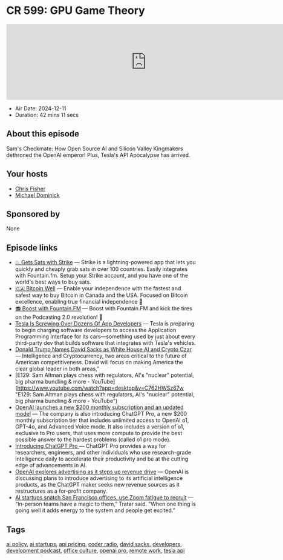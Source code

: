 # CR 599: GPU Game Theory

<iframe src="https://player.fireside.fm/v2/MLf2ZzhC+NY_SN0Cc?theme=dark" width="740" height="200" frameborder="0" scrolling="no"></iframe>

* Air Date: 2024-12-11
* Duration: 42 mins 11 secs

## About this episode

Sam's Checkmate: How Open Source AI and Silicon Valley Kingmakers dethroned the OpenAI emperor! Plus,  Tesla's API Apocalypse has arrived.

## Your hosts
* [Chris Fisher](https://coder.show/hosts/chrislas)
* [Michael Dominick](https://coder.show/hosts/michael)

## Sponsored by

None



## Episode links

  * [💥 Gets Sats with Strike](https://strike.me/ "💥 Gets Sats with Strike") — Strike is a lightning-powered app that lets you quickly and cheaply grab sats in over 100 countries. Easily integrates with Fountain.fm. Setup your Strike account, and you have one of the world's best ways to buy sats.
  * [🇨🇦 Bitcoin Well](https://bitcoinwell.com/ "🇨🇦 Bitcoin Well") — Enable your independence with the fastest and safest way to buy Bitcoin in Canada and the USA. Focused on Bitcoin excellence, enabling true financial independence 🥇
  * [📻 Boost with Fountain.FM](https://fountain.fm/ "📻 Boost with Fountain.FM") — Boost with Fountain.FM and kick the tires on the Podcasting 2.0 revolution! 🚀
  * [Tesla Is Screwing Over Dozens Of App Developers](https://insideevs.com/news/743076/tesla-api-cost-dev-apps/ "Tesla Is Screwing Over Dozens Of App Developers") — Tesla is preparing to begin charging software developers to access the Application Programming Interface for its cars—something used by just about every third-party dev that builds software that integrates with Tesla's vehicles.
  * [Donald Trump Names David Sacks as White House AI and Crypto Czar](https://archive.is/FwbPl#selection-2515.62-2515.232 "Donald Trump Names David Sacks as White House AI and Crypto Czar") — Intelligence and Cryptocurrency, two areas critical to the future of American competitiveness. David will focus on making America the clear global leader in both areas,” 
  * [E129: Sam Altman plays chess with regulators, AI's "nuclear" potential, big pharma bundling & more - YouTube](https://www.youtube.com/watch?app=desktop&v=C762HWSz67w "E129: Sam Altman plays chess with regulators, AI's "nuclear" potential, big pharma bundling & more - YouTube")
  * [OpenAI launches a new $200 monthly subscription and an updated model](https://www.theverge.com/2024/12/5/24314147/openai-reasoning-model-o1-strawberry-chatgpt-pro-new-tier "OpenAI launches a new $200 monthly subscription and an updated model") — The company is also introducing ChatGPT Pro, a new $200 monthly subscription tier that includes unlimited access to OpenAI o1, GPT-4o, and Advanced Voice mode. It also includes a version of o1, exclusive to Pro users, that uses more compute to provide the best possible answer to the hardest problems (called o1 pro mode). 
  * [Introducing ChatGPT Pro ](https://openai.com/index/introducing-chatgpt-pro/ "Introducing ChatGPT Pro ") — ChatGPT Pro provides a way for researchers, engineers, and other individuals who use research-grade intelligence daily to accelerate their productivity and be at the cutting edge of advancements in AI.
  * [OpenAI explores advertising as it steps up revenue drive](https://archive.is/Zoc3n#selection-2393.0-2393.183 "OpenAI explores advertising as it steps up revenue drive") — OpenAI is discussing plans to introduce advertising to its artificial intelligence products, as the ChatGPT maker seeks new revenue sources as it restructures as a for-profit company.
  * [AI startups snatch San Francisco offices, use Zoom fatigue to recruit](https://www.cnbc.com/2024/12/06/ai-startups-snatch-san-francisco-offices-use-zoom-fatigue-to-recruit.html "AI startups snatch San Francisco offices, use Zoom fatigue to recruit") — “In-person teams have a magic to them,” Tratar said. “When one thing is going well it adds energy to the system and people get excited.”



## Tags

[ai policy](https://coder.show/tags/ai%20policy), [ai startups](https://coder.show/tags/ai%20startups), [api pricing](https://coder.show/tags/api%20pricing), [coder radio](https://coder.show/tags/coder%20radio), [david sacks](https://coder.show/tags/david%20sacks), [developers](https://coder.show/tags/developers), [development podcast](https://coder.show/tags/development%20podcast), [office culture](https://coder.show/tags/office%20culture), [openai pro](https://coder.show/tags/openai%20pro), [remote work](https://coder.show/tags/remote%20work), [tesla api](https://coder.show/tags/tesla%20api)